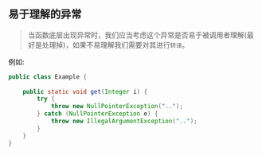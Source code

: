 ## 易于理解的异常
> 当函数底层出现异常时，我们应当考虑这个异常是否易于被调用者理解(最好是处理掉)，如果不易理解我们需要对其进行`转译`。

例如:
```java
public class Example {
    
    public static void get(Integer i) {
        try {
            throw new NullPointerException("..");
        } catch (NullPointerException e) {
            throw new IllegalArgumentException("..");
        }
    }
}
```